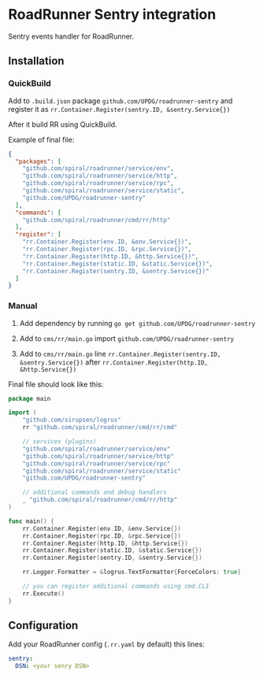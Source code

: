 # RoadRunner Sentry integration

Sentry events handler for RoadRunner.

## Installation

### QuickBuild

Add to `.build.json` package `github.com/UPDG/roadrunner-sentry` and register it as `rr.Container.Register(sentry.ID, &sentry.Service{})`

After it build RR using QuickBuild.

Example of final file:
```json
{
  "packages": [
    "github.com/spiral/roadrunner/service/env",
    "github.com/spiral/roadrunner/service/http",
    "github.com/spiral/roadrunner/service/rpc",
    "github.com/spiral/roadrunner/service/static",
    "github.com/UPDG/roadrunner-sentry"
  ],
  "commands": [
    "github.com/spiral/roadrunner/cmd/rr/http"
  ],
  "register": [
    "rr.Container.Register(env.ID, &env.Service{})",
    "rr.Container.Register(rpc.ID, &rpc.Service{})",
    "rr.Container.Register(http.ID, &http.Service{})",
    "rr.Container.Register(static.ID, &static.Service{})",
    "rr.Container.Register(sentry.ID, &sentry.Service{})"
  ]
}
```

### Manual

1. Add dependency by running `go get github.com/UPDG/roadrunner-sentry`

2. Add to `cms/rr/main.go` import `github.com/UPDG/roadrunner-sentry`

3. Add to `cms/rr/main.go` line `rr.Container.Register(sentry.ID, &sentry.Service{})` after `rr.Container.Register(http.ID, &http.Service{})`

Final file should look like this:
```go
package main

import (
	"github.com/sirupsen/logrus"
	rr "github.com/spiral/roadrunner/cmd/rr/cmd"

	// services (plugins)
	"github.com/spiral/roadrunner/service/env"
	"github.com/spiral/roadrunner/service/http"
	"github.com/spiral/roadrunner/service/rpc"
	"github.com/spiral/roadrunner/service/static"
	"github.com/UPDG/roadrunner-sentry"

	// additional commands and debug handlers
	_ "github.com/spiral/roadrunner/cmd/rr/http"
)

func main() {
	rr.Container.Register(env.ID, &env.Service{})
	rr.Container.Register(rpc.ID, &rpc.Service{})
	rr.Container.Register(http.ID, &http.Service{})
	rr.Container.Register(static.ID, &static.Service{})
	rr.Container.Register(sentry.ID, &sentry.Service{})

	rr.Logger.Formatter = &logrus.TextFormatter{ForceColors: true}

	// you can register additional commands using cmd.CLI
	rr.Execute()
}
```

## Configuration

Add your RoadRunner config (`.rr.yaml` by default) this lines:

```yaml
sentry:
  DSN: <your senry DSN>
```
